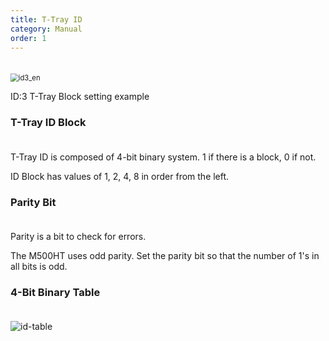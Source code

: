 ```yaml
---
title: T-Tray ID
category: Manual
order: 1
---
```


　  
<img src="https://user-images.githubusercontent.com/85915538/125054040-5c3d2180-e0d8-11eb-963b-6c7c2cb906e7.png" alt="id3_en" style="zoom:80%;" />

ID:3 T-Tray Block setting example


### T-Tray ID Block
　  
T-Tray ID is composed of 4-bit binary system. 1 if there is a block, 0 if not.

ID Block has values of 1, 2, 4, 8 in order from the left.


### Parity Bit
　  
Parity is a bit to check for errors.

The M500HT uses odd parity. Set the parity bit so that the number of 1's in all bits is odd.


### 4-Bit Binary Table
　  
![id-table](https://user-images.githubusercontent.com/85915538/125050261-6826e480-e0d4-11eb-8f9c-1b7dcdac0b10.png)
